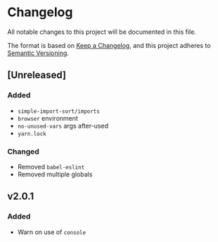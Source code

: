 # Changelog
All notable changes to this project will be documented in this file.

The format is based on [Keep a Changelog](https://keepachangelog.com/en/1.0.0/),
and this project adheres to [Semantic Versioning](https://semver.org/spec/v2.0.0.html).

## [Unreleased]
### Added
- `simple-import-sort/imports`
- `browser` environment
- `no-unused-vars` args after-used
- `yarn.lock`

### Changed
- Removed `babel-eslint`
- Removed multiple globals

## v2.0.1
### Added
- Warn on use of `console`
